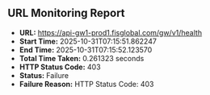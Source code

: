 ## URL Monitoring Report

- **URL:** https://api-gw1-prod1.fisglobal.com/gw/v1/health
- **Start Time:** 2025-10-31T07:15:51.862247
- **End Time:** 2025-10-31T07:15:52.123570
- **Total Time Taken:** 0.261323 seconds
- **HTTP Status Code:** 403
- **Status:** Failure
- **Failure Reason:** HTTP Status Code: 403
